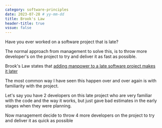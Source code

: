 ```yaml
---
category: software-principles
date: 2023-07-28 # yy-mm-dd
title: Brook's Law
header-title: true
vssue: false
---
```


Have you ever worked on a software project that is late?

The normal approach from management to solve this, is to throw more developer's on the project to try and deliver it as fast as possible.

Brook's Law states that [adding manpower to a late software project makes it later](https://en.wikipedia.org/wiki/Brooks%27s_law#cite_note-2)

The most common way I have seen this happen over and over again is with familiarity with the project.

Let's say you have 2 developers on this late project who are very familiar with the code and the way it works, but just gave bad estimates in the early stages when they were planning.

Now management decide to throw 4 more developers on the project to try and deliver it as quick as possible